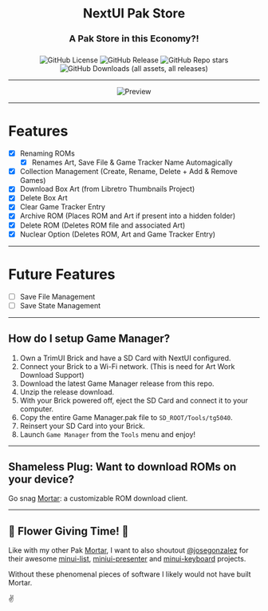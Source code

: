 <div align="center">
<h3 style="font-size: 25px; margin-top:0px; padding-top: 0px;">
    NextUI Pak Store
</h3>

<h4 style="font-size: 18px;">
A Pak Store in this Economy?!
</h4>


![GitHub License](https://img.shields.io/github/license/UncleJunVip/nextui-pak-store?style=for-the-badge)
![GitHub Release](https://img.shields.io/github/v/release/UncleJunVIP/nextui-pak-store?sort=semver&style=for-the-badge)
![GitHub Repo stars](https://img.shields.io/github/stars/UncleJunVip/nextui-pak-store?style=for-the-badge)
![GitHub Downloads (all assets, all releases)](https://img.shields.io/github/downloads/UncleJunVIP/nextui-pak-store/total?style=for-the-badge&label=Total%20Downloads)


<hr />

<img src=".github/resources/game_tracker_preview.webp" width="auto" alt="Preview">

</div>

---

# Features

- [x] Renaming ROMs
    - [x] Renames Art, Save File & Game Tracker Name Automagically
- [x] Collection Management (Create, Rename, Delete + Add & Remove Games)
- [x] Download Box Art (from Libretro Thumbnails Project)
- [x] Delete Box Art
- [x] Clear Game Tracker Entry
- [x] Archive ROM (Places ROM and Art if present into a hidden folder)
- [x] Delete ROM (Deletes ROM file and associated Art)
- [x] Nuclear Option (Deletes ROM, Art and Game Tracker Entry)

---

# Future Features

- [ ] Save File Management
- [ ] Save State Management

---

## How do I setup Game Manager?

1. Own a TrimUI Brick and have a SD Card with NextUI configured.
2. Connect your Brick to a Wi-Fi network. (This is need for Art Work Download Support)
3. Download the latest Game Manager release from this repo.
4. Unzip the release download.
5. With your Brick powered off, eject the SD Card and connect it to your computer.
6. Copy the entire Game Manager.pak file to `SD_ROOT/Tools/tg5040`.
7. Reinsert your SD Card into your Brick.
8. Launch `Game Manager` from the `Tools` menu and enjoy!

---

## Shameless Plug: Want to download ROMs on your device? 

Go snag [Mortar](https://github.com/UncleJunVIP/Mortar.pak): a customizable ROM download client.

---

## 🌸 Flower Giving Time! 🌸

Like with my other Pak [Mortar](https://github.com/UncleJunVIP/Mortar.pak), I want to also
shoutout [@josegonzalez](https://github.com/josegonzalez) for their
awesome [minui-list](https://github.com/josegonzalez/minui-list), [miniui-presenter](https://github.com/josegonzalez/minui-presenter)
and [minui-keyboard](https://github.com/josegonzalez/minui-keyboard) projects.

Without these phenomenal pieces of software I likely would not have built Mortar.

✌️
